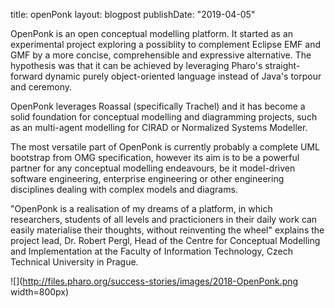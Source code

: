 title: openPonklayout: blogpostpublishDate: "2019-04-05"OpenPonk is an open conceptual modelling platform. It started as an experimental project exploring a possiblity to complement Eclipse EMF and GMF by a more concise, comprehensible and expressive alternative. The hypothesis was that it can be achieved by leveraging Pharo's straight-forward dynamic purely object-oriented language instead of Java's torpour and ceremony.OpenPonk leverages Roassal \(specifically Trachel\) and it has become a solid foundation for conceptual modelling and diagramming projects, such as an multi-agent modelling for CIRAD or Normalized Systems Modeller.The most versatile part of OpenPonk is currently probably a complete UMLbootstrap from OMG specification, however its aim is to be a powerfulpartner for any conceptual modelling endeavours, be it model-driven softwareengineering, enterprise engineering or other engineering disciplines dealing withcomplex models and diagrams."OpenPonk is a realisation of my dreams of a platform, in whichresearchers, students of all levels and practicioners in their daily work can easily materialise their thoughts, without reinventing the wheel" explains theproject lead, Dr. Robert Pergl, Head of the Centre for Conceptual Modelling andImplementation at the Faculty of Information Technology, Czech Technical University in Prague.![](http://files.pharo.org/success-stories/images/2018-OpenPonk.png width=800px)